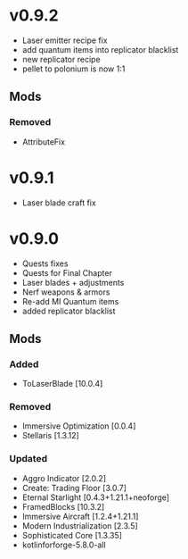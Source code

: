 # v0.9.2
- Laser emitter recipe fix
- add quantum items into replicator blacklist
- new replicator recipe
- pellet to polonium is now 1:1

## Mods

### Removed
- AttributeFix

# v0.9.1
- Laser blade craft fix

# v0.9.0
- Quests fixes
- Quests for Final Chapter
- Laser blades + adjustments
- Nerf weapons & armors
- Re-add MI Quantum items
- added replicator blacklist

## Mods

### Added
- ToLaserBlade [10.0.4] 

### Removed
- Immersive Optimization [0.0.4] 
- Stellaris [1.3.12] 

### Updated
- Aggro Indicator [2.0.2] 
- Create: Trading Floor [3.0.7] 
- Eternal Starlight [0.4.3+1.21.1+neoforge] 
- FramedBlocks [10.3.2] 
- Immersive Aircraft [1.2.4+1.21.1] 
- Modern Industrialization [2.3.5] 
- Sophisticated Core [1.3.35] 
- kotlinforforge-5.8.0-all 